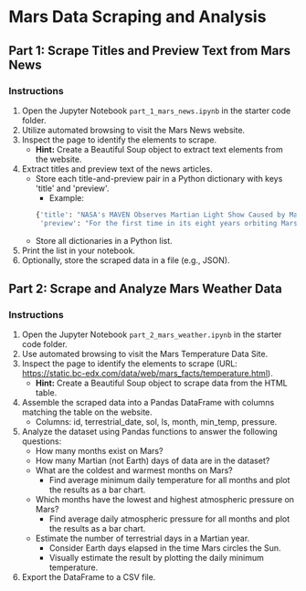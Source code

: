 # Mars Data Scraping and Analysis

## Part 1: Scrape Titles and Preview Text from Mars News

### Instructions
1. Open the Jupyter Notebook `part_1_mars_news.ipynb` in the starter code folder.
2. Utilize automated browsing to visit the Mars News website.
3. Inspect the page to identify the elements to scrape.
   - **Hint:** Create a Beautiful Soup object to extract text elements from the website.
4. Extract titles and preview text of the news articles.
   - Store each title-and-preview pair in a Python dictionary with keys 'title' and 'preview'.
     - Example:
     ```python
     {'title': "NASA's MAVEN Observes Martian Light Show Caused by Major Solar Storm", 
      'preview': "For the first time in its eight years orbiting Mars, NASA’s MAVEN mission witnessed two different types of ultraviolet aurorae simultaneously, the result of solar storms that began on Aug. 27."}
     ```
   - Store all dictionaries in a Python list.
5. Print the list in your notebook.
6. Optionally, store the scraped data in a file (e.g., JSON).

## Part 2: Scrape and Analyze Mars Weather Data

### Instructions
1. Open the Jupyter Notebook `part_2_mars_weather.ipynb` in the starter code folder.
2. Use automated browsing to visit the Mars Temperature Data Site.
3. Inspect the page to identify the elements to scrape (URL: https://static.bc-edx.com/data/web/mars_facts/temperature.html).
   - **Hint:** Create a Beautiful Soup object to scrape data from the HTML table.
4. Assemble the scraped data into a Pandas DataFrame with columns matching the table on the website.
   - Columns: id, terrestrial_date, sol, ls, month, min_temp, pressure.
5. Analyze the dataset using Pandas functions to answer the following questions:
   - How many months exist on Mars?
   - How many Martian (not Earth) days of data are in the dataset?
   - What are the coldest and warmest months on Mars?
     - Find average minimum daily temperature for all months and plot the results as a bar chart.
   - Which months have the lowest and highest atmospheric pressure on Mars?
     - Find average daily atmospheric pressure for all months and plot the results as a bar chart.
   - Estimate the number of terrestrial days in a Martian year.
     - Consider Earth days elapsed in the time Mars circles the Sun.
     - Visually estimate the result by plotting the daily minimum temperature.
6. Export the DataFrame to a CSV file.
